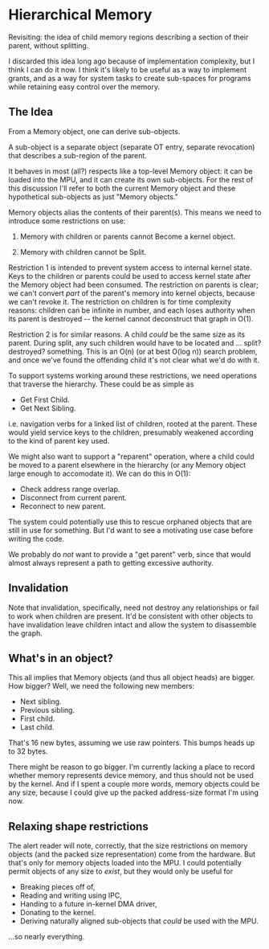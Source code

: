 Hierarchical Memory
===================

Revisiting: the idea of child memory regions describing a section of their
parent, without splitting.

I discarded this idea long ago because of implementation complexity, but I think
I can do it now.  I think it's likely to be useful as a way to implement grants,
and as a way for system tasks to create sub-spaces for programs while retaining
easy control over the memory.


The Idea
--------

From a Memory object, one can derive sub-objects.

A sub-object is a separate object (separate OT entry, separate revocation) that
describes a sub-region of the parent.

It behaves in most (all?) respects like a top-level Memory object: it can be
loaded into the MPU, and it can create its own sub-objects.  For the rest of
this discussion I'll refer to both the current Memory object and these
hypothetical sub-objects as just "Memory objects."

Memory objects alias the contents of their parent(s).  This means we need to
introduce some restrictions on use:

1. Memory with children or parents cannot Become a kernel object.

2. Memory with children cannot be Split.

Restriction 1 is intended to prevent system access to internal kernel state.
Keys to the children or parents could be used to access kernel state after the
Memory object had been consumed.  The restriction on parents is clear; we can't
convert *part* of the parent's memory into kernel objects, because we can't
revoke it.  The restriction on children is for time complexity reasons: children
can be infinite in number, and each loses authority when its parent is destroyed
-- the kernel cannot deconstruct that graph in O(1).

Restriction 2 is for similar reasons.  A child *could* be the same size as its
parent.  During split, any such children would have to be located and ... split?
destroyed? something.  This is an O(n) (or at best O(log n)) search problem, and
once we've found the offending child it's not clear what we'd do with it.

To support systems working around these restrictions, we need operations that
traverse the hierarchy.  These could be as simple as

- Get First Child.
- Get Next Sibling.

i.e. navigation verbs for a linked list of children, rooted at the parent.
These would yield service keys to the children, presumably weakened according to
the kind of parent key used.

We might also want to support a "reparent" operation, where a child could be
moved to a parent elsewhere in the hierarchy (or any Memory object large enough
to accomodate it).  We can do this in O(1):
- Check address range overlap.
- Disconnect from current parent.
- Reconnect to new parent.

The system could potentially use this to rescue orphaned objects that are still
in use for something.  But I'd want to see a motivating use case before writing
the code.

We probably do *not* want to provide a "get parent" verb, since that would
almost always represent a path to getting excessive authority.


Invalidation
------------

Note that invalidation, specifically, need not destroy any relationships or fail
to work when children are present.  It'd be consistent with other objects to
have invalidation leave children intact and allow the system to disassemble the
graph.


What's in an object?
--------------------

This all implies that Memory objects (and thus all object heads) are bigger.
How bigger?  Well, we need the following new members:
- Next sibling.
- Previous sibling.
- First child.
- Last child.

That's 16 new bytes, assuming we use raw pointers.  This bumps heads up to 32
bytes.

There might be reason to go bigger.  I'm currently lacking a place to record
whether memory represents device memory, and thus should not be used by the
kernel.  And if I spent a couple more words, memory objects could be any size,
because I could give up the packed address-size format I'm using now.


Relaxing shape restrictions
---------------------------

The alert reader will note, correctly, that the size restrictions on memory
objects (and the packed size representation) come from the hardware.  But that's
only for memory objects loaded into the MPU.  I could potentially permit objects
of any size to *exist*, but they would only be useful for
- Breaking pieces off of,
- Reading and writing using IPC,
- Handing to a future in-kernel DMA driver,
- Donating to the kernel.
- Deriving naturally aligned sub-objects that *could* be used with the MPU.

...so nearly everything.



